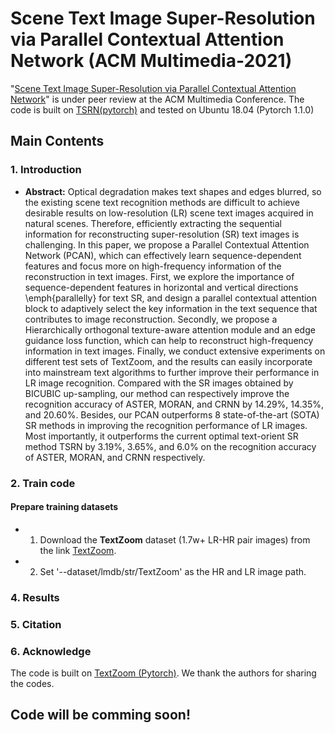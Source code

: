 # Scene Text Image Super-Resolution via Parallel Contextual Attention Network (ACM Multimedia-2021)
[]()
"[Scene Text Image Super-Resolution via Parallel Contextual Attention Network]()" is under peer review at the ACM Multimedia Conference.
The code is built on [TSRN(pytorch)](https://github.com/JasonBoy1/TextZoom) and tested on Ubuntu 18.04 (Pytorch 1.1.0)

## Main Contents
### 1. Introduction
- **Abstract:**
Optical degradation makes text shapes and edges blurred, so the existing scene text recognition methods are difficult to achieve desirable results on low-resolution (LR) scene text images acquired in natural scenes. Therefore, efficiently extracting the sequential information for reconstructing super-resolution (SR) text images is challenging. In this paper, we propose a Parallel Contextual Attention Network (PCAN), which can effectively learn sequence-dependent features and focus more on high-frequency information of the reconstruction in text images. First, we explore the importance of sequence-dependent features in horizontal and vertical directions \emph{parallelly} for text SR, and design a parallel contextual attention block to adaptively select the key information in the text sequence that contributes to image reconstruction. Secondly, we propose a Hierarchically orthogonal texture-aware attention module and an edge guidance loss function, which can help to reconstruct high-frequency information in text images. Finally, we conduct extensive experiments on different test sets of TextZoom, and the results can easily incorporate into mainstream text algorithms to further improve their performance in LR image recognition. Compared with the SR images obtained by BICUBIC up-sampling, our method can respectively improve the recognition accuracy of ASTER, MORAN, and CRNN by 14.29\%, 14.35\%, and 20.60\%. Besides, our PCAN outperforms 8 state-of-the-art (SOTA) SR methods in improving the recognition performance of LR images. Most importantly, it outperforms the current optimal text-orient SR method TSRN by 3.19\%, 3.65\%, and 6.0\% on the recognition accuracy of ASTER, MORAN, and CRNN respectively.


### 2. Train code
#### Prepare training datasets
- 1. Download the **TextZoom** dataset (1.7w+ LR-HR pair images) from the link [TextZoom](https://drive.google.com/drive/folders/1WRVy-fC_KrembPkaI68uqQ9wyaptibMh?usp=sharing).
- 2. Set '--dataset/lmdb/str/TextZoom' as the HR and LR image path.

<!-- #### Train the model
- You can retrain the model: 
  - 1. CD to 'TrainCode/code'; 
  - 2. Run the following scripts to train the models:
   -->
> 
>

<!-- ### 3. Test code
-  1. You can [Download the pretrained model first](https://pan.baidu.com/s/1aTYG4Wy72MI-gCRGnJgkvQ), password: eq1v
-  2. CD to 'TestCode/code', run the following scripts
> 
>  python main.py  --model san  --data_test MyImage  --save `save_name`  --scale 2 --n_resgroups 20 --n_resblocks 10 --n_feats 64 --reset --chop --save_results --test_only --testpath 'your path' --testset Set5  --pre_train ../model/SAN_BIX2.pt   -->
> 
### 4. Results
<!-- - Some of [the test results can be downloaded.](https://pan.baidu.com/s/1j0ZgfbGKyYZqsSCLOb3nUg)  Password:w3da -->

### 5. Citation
<!-- If the the work or the code is helpful, please cite the following papers

> @inproceedings{dai2019second,
> 
> title={Scene Text Image Super-Resolution via Parallel Contextual Attention Network},
  author={Dai, Tao and Cai, Jianrui and Zhang, Yongbing and Xia, Shu-Tao and Zhang, Lei},
  booktitle={Proceedings of the IEEE Conference on Computer Vision and Pattern Recognition},
  pages={11065--11074},
  year={2019}
}

> @inproceedings{zhang2018image,
> 
  title={Image super-resolution using very deep residual channel attention networks},
  author={Zhang, Yulun and Li, Kunpeng and Li, Kai and Wang, Lichen and Zhong, Bineng and Fu, Yun},
  booktitle={Proceedings of the European Conference on Computer Vision (ECCV)},
  pages={286--301},
  year={2018}
}

> @inproceedings{li2017second,
>  title={Is second-order information helpful for large-scale visual recognition?},
  author={Li, Peihua and Xie, Jiangtao and Wang, Qilong and Zuo, Wangmeng},
  booktitle={Proceedings of the IEEE International Conference on Computer Vision},
  pages={2070--2078},
  year={2017}
} -->

### 6. Acknowledge
The code is built on [TextZoom (Pytorch)](https://github.com/JasonBoy1/TextZoom). We thank the authors for sharing the codes.

## Code will be comming soon!